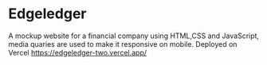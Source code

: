 # Edgeledger
A mockup website for a financial company using HTML,CSS and JavaScript, media quaries are used to make it responsive on mobile. 
Deployed on Vercel https://edgeledger-two.vercel.app/
